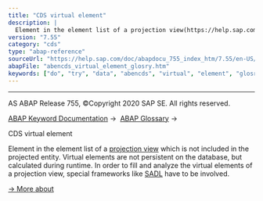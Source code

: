 ```yaml
---
title: "CDS virtual element"
description: |
  Element in the element list of a projection view(https://help.sap.com/doc/abapdocu_755_index_htm/7.55/en-US/abencds_projection_view_glosry.htm 'Glossary Entry') which is not included in the projected entity. Virtual elements are not persistent on the database, but calculated during runtime. In ord
version: "7.55"
category: "cds"
type: "abap-reference"
sourceUrl: "https://help.sap.com/doc/abapdocu_755_index_htm/7.55/en-US/abencds_virtual_element_glosry.htm"
abapFile: "abencds_virtual_element_glosry.htm"
keywords: ["do", "try", "data", "abencds", "virtual", "element", "glosry"]
---
```


* * *

AS ABAP Release 755, ©Copyright 2020 SAP SE. All rights reserved.

[ABAP Keyword Documentation](https://help.sap.com/doc/abapdocu_755_index_htm/7.55/en-US/abenabap.htm) →  [ABAP Glossary](https://help.sap.com/doc/abapdocu_755_index_htm/7.55/en-US/abenabap_glossary.htm) → 

CDS virtual element

Element in the element list of a [projection view](https://help.sap.com/doc/abapdocu_755_index_htm/7.55/en-US/abencds_projection_view_glosry.htm "Glossary Entry") which is not included in the projected entity. Virtual elements are not persistent on the database, but calculated during runtime. In order to fill and analyze the virtual elements of a projection view, special frameworks like [SADL](https://help.sap.com/doc/abapdocu_755_index_htm/7.55/en-US/abensadl_glosry.htm "Glossary Entry") have to be involved.

[→ More about](https://help.sap.com/doc/abapdocu_755_index_htm/7.55/en-US/abencds_proj_view_virtual_element.htm)